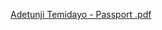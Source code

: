 [Adetunji Temidayo - Passport .pdf](https://github.com/ziondayoo/markdown-portfolio/files/8935963/Adetunji.Temidayo.-.Passport.pdf)
